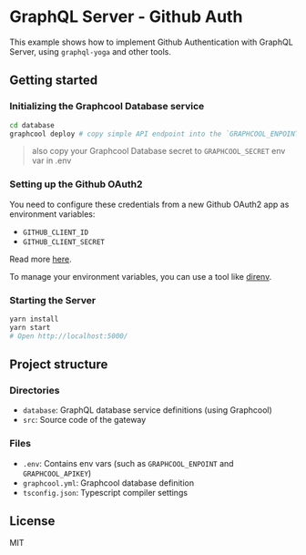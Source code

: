 # GraphQL Server - Github Auth

This example shows how to implement Github Authentication with GraphQL Server,
using `graphql-yoga` and other tools.

## Getting started

### Initializing the Graphcool Database service
```sh
cd database
graphcool deploy # copy simple API endpoint into the `GRAPHCOOL_ENPOINT` env var in .env
```
> also copy your Graphcool Database secret to `GRAPHCOOL_SECRET` env var in .env

### Setting up the Github OAuth2

You need to configure these credentials from a new Github OAuth2 app as environment variables:

* `GITHUB_CLIENT_ID`
* `GITHUB_CLIENT_SECRET`

Read more [here](https://developer.github.com/apps/building-integrations/setting-up-and-registering-oauth-apps/registering-oauth-apps).

To manage your environment variables, you can use a tool like [direnv](https://direnv.net/).

### Starting the Server

```sh
yarn install
yarn start
# Open http://localhost:5000/
```

## Project structure

### Directories

* `database`: GraphQL database service definitions (using Graphcool)
* `src`: Source code of the gateway

### Files

* `.env`: Contains env vars (such as `GRAPHCOOL_ENPOINT` and `GRAPHCOOL_APIKEY`)
* `graphcool.yml`: Graphcool database definition
* `tsconfig.json`: Typescript compiler settings

## License
MIT
